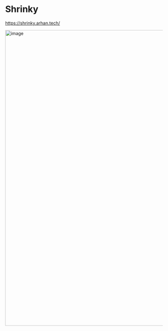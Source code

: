 # Shrinky

https://shrinky.arhan.tech/

<img width="946" alt="image" src="https://github.com/user-attachments/assets/281a6f50-4fe4-4a9f-b285-f11c8db2ef05" />
